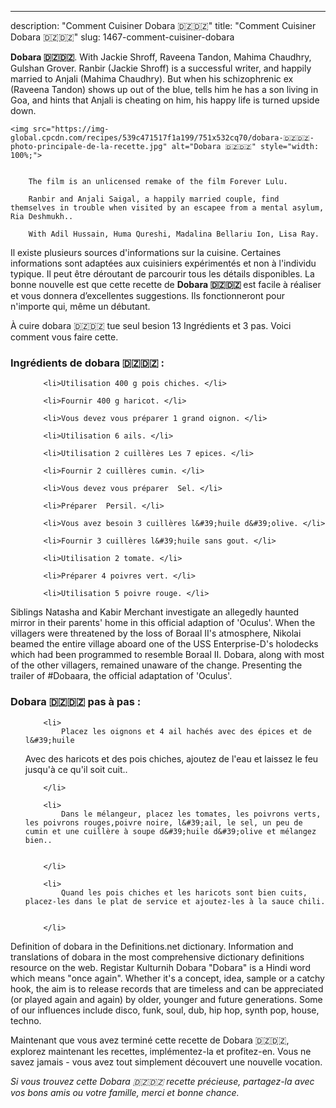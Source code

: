---
description: "Comment Cuisiner Dobara 🇩🇿🇩🇿"
title: "Comment Cuisiner Dobara 🇩🇿🇩🇿"
slug: 1467-comment-cuisiner-dobara

<p>
	<strong>Dobara 🇩🇿🇩🇿</strong>. 
	With Jackie Shroff, Raveena Tandon, Mahima Chaudhry, Gulshan Grover. Ranbir (Jackie Shroff) is a successful writer, and happily married to Anjali (Mahima Chaudhry). But when his schizophrenic ex (Raveena Tandon) shows up out of the blue, tells him he has a son living in Goa, and hints that Anjali is cheating on him, his happy life is turned upside down.
</p>
<p>
	
	<img src="https://img-global.cpcdn.com/recipes/539c471517f1a199/751x532cq70/dobara-🇩🇿🇩🇿-photo-principale-de-la-recette.jpg" alt="Dobara 🇩🇿🇩🇿" style="width: 100%;">
	
	
		The film is an unlicensed remake of the film Forever Lulu.
	
		Ranbir and Anjali Saigal, a happily married couple, find themselves in trouble when visited by an escapee from a mental asylum, Ria Deshmukh..
	
		With Adil Hussain, Huma Qureshi, Madalina Bellariu Ion, Lisa Ray.
	
</p>

Il existe plusieurs sources d'informations sur la cuisine. Certaines informations sont adaptées aux cuisiniers expérimentés et non à l'individu typique. Il peut être déroutant de parcourir tous les détails disponibles. La bonne nouvelle est que cette recette de <strong> Dobara 🇩🇿🇩🇿 </strong> est facile à réaliser et vous donnera d’excellentes suggestions. Ils fonctionneront pour n'importe qui, même un débutant.

<!--inarticleads1-->

À cuire dobara 🇩🇿🇩🇿 tue seul besion 13 Ingrédients et 3 pas. Voici comment vous faire cette.

<h3>Ingrédients de dobara 🇩🇿🇩🇿 :</h3>

<ol>
	
		<li>Utilisation 400 g pois chiches. </li>
	
		<li>Fournir 400 g haricot. </li>
	
		<li>Vous devez vous préparer 1 grand oignon. </li>
	
		<li>Utilisation 6 ails. </li>
	
		<li>Utilisation 2 cuillères Les 7 epices. </li>
	
		<li>Fournir 2 cuillères cumin. </li>
	
		<li>Vous devez vous préparer  Sel. </li>
	
		<li>Préparer  Persil. </li>
	
		<li>Vous avez besoin 3 cuillères l&#39;huile d&#39;olive. </li>
	
		<li>Fournir 3 cuillères l&#39;huile sans gout. </li>
	
		<li>Utilisation 2 tomate. </li>
	
		<li>Préparer 4 poivres vert. </li>
	
		<li>Utilisation 5 poivre rouge. </li>
	
</ol>

Siblings Natasha and Kabir Merchant investigate an allegedly haunted mirror in their parents&#39; home in this official adaption of &#39;Oculus&#39;. When the villagers were threatened by the loss of Boraal II&#39;s atmosphere, Nikolai beamed the entire village aboard one of the USS Enterprise-D&#39;s holodecks which had been programmed to resemble Boraal II. Dobara, along with most of the other villagers, remained unaware of the change. Presenting the trailer of #Dobaara, the official adaptation of &#39;Oculus&#39;. 

<!--inarticleads2-->

<h3>Dobara 🇩🇿🇩🇿 pas à pas :</h3>

<ol>
	
		<li>
			Placez les oignons et 4 ail hachés avec des épices et de l&#39;huile
Avec des haricots et des pois chiches, ajoutez de l&#39;eau et laissez le feu jusqu&#39;à ce qu&#39;il soit cuit..
			
			
		</li>
	
		<li>
			Dans le mélangeur, placez les tomates, les poivrons verts, les poivrons rouges,poivre noire, l&#39;ail, le sel, un peu de cumin et une cuillère à soupe d&#39;huile d&#39;olive et mélangez bien..
			
			
		</li>
	
		<li>
			Quand les pois chiches et les haricots sont bien cuits, placez-les dans le plat de service et ajoutez-les à la sauce chili.
			
			
		</li>
	
</ol>

Definition of dobara in the Definitions.net dictionary. Information and translations of dobara in the most comprehensive dictionary definitions resource on the web. Registar Kulturnih Dobara &#34;Dobara&#34; is a Hindi word which means &#34;once again&#34;. Whether it&#39;s a concept, idea, sample or a catchy hook, the aim is to release records that are timeless and can be appreciated (or played again and again) by older, younger and future generations. Some of our influences include disco, funk, soul, dub, hip hop, synth pop, house, techno. 

<!--inarticleads1-->

<p>
Maintenant que vous avez terminé cette recette de Dobara 🇩🇿🇩🇿, explorez maintenant les recettes, implémentez-la et profitez-en. Vous ne savez jamais - vous avez tout simplement découvert une nouvelle vocation.
</p>

<p>
<i>Si vous trouvez cette Dobara 🇩🇿🇩🇿 recette précieuse, partagez-la avec vos bons amis ou votre famille, merci et bonne chance.</i>
</p>
